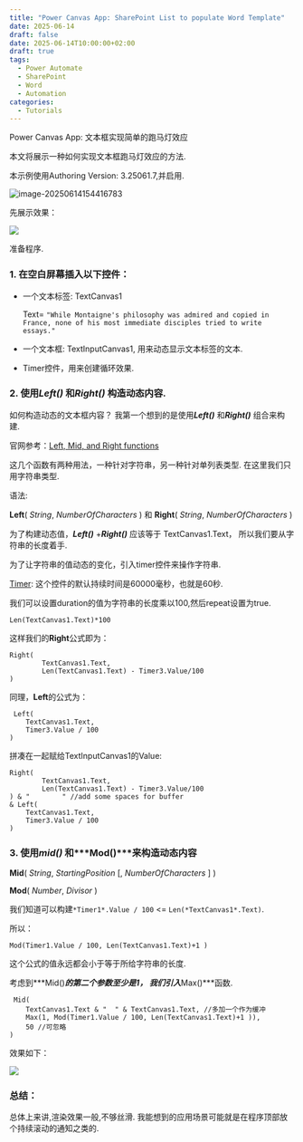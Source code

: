 ```yaml
---
title: "Power Canvas App: SharePoint List to populate Word Template"
date: 2025-06-14
draft: false
date: 2025-06-14T10:00:00+02:00
draft: true
tags:
  - Power Automate
  - SharePoint
  - Word
  - Automation
categories:
  - Tutorials
---
```


Power Canvas App: 文本框实现简单的跑马灯效应

本文将展示一种如何实现文本框跑马灯效应的方法.

本示例使用Authoring Version: 3.25061.7,并启用.

![image-20250614154416783](C:\Users\twg\AppData\Roaming\Typora\typora-user-images\image-20250614154416783.png)

先展示效果：

![](C:\Users\twg\Desktop\loopingmarquee3.gif)

准备程序.

### 1. 在空白屏幕插入以下控件：

- 一个文本标签: TextCanvas1

  Text= `"While Montaigne's philosophy was admired and copied in France, none of his most immediate disciples tried to write essays."`

- 一个文本框: TextInputCanvas1, 用来动态显示文本标签的文本.

- Timer控件，用来创建循环效果.

### 2. 使用***Left()*** 和***Right()*** 构造动态内容.

如何构造动态的文本框内容？ 我第一个想到的是使用***Left()*** 和***Right()*** 组合来构建.

官网参考：[Left, Mid, and Right functions](https://learn.microsoft.com/en-us/power-platform/power-fx/reference/function-left-mid-right)

这几个函数有两种用法，一种针对字符串，另一种针对单列表类型. 在这里我们只用字符串类型.

语法:

**Left**( *String*, *NumberOfCharacters* ) 和 **Right**( *String*, *NumberOfCharacters* )

为了构建动态值，***Left()*** +***Right()***  应该等于 TextCanvas1.Text， 所以我们要从字符串的长度着手.

为了让字符串的值动态的变化，引入timer控件来操作字符串.

[Timer](https://learn.microsoft.com/en-us/power-apps/maker/canvas-apps/controls/control-timer):  这个控件的默认持续时间是60000毫秒，也就是60秒.

我们可以设置duration的值为字符串的长度乘以100,然后repeat设置为true.

```
Len(TextCanvas1.Text)*100
```

这样我们的**Right**公式即为：

```
Right(
        TextCanvas1.Text,
        Len(TextCanvas1.Text) - Timer3.Value/100
)
```

同理，**Left**的公式为：

```
 Left(
    TextCanvas1.Text,
    Timer3.Value / 100
)
```

拼凑在一起赋给TextInputCanvas1的Value:

```
Right(
        TextCanvas1.Text,
        Len(TextCanvas1.Text) - Timer3.Value/100
) & "        " //add some spaces for buffer
& Left(
    TextCanvas1.Text,
    Timer3.Value / 100
)
```

### 3. 使用***mid()*** 和***Mod()***来构造动态内容

**Mid**( *String*, *StartingPosition* [, *NumberOfCharacters* ] )

**Mod**( *Number*, *Divisor* )

我们知道可以构建`*Timer1*.Value / 100` <= `Len(*TextCanvas1*.Text)`.

所以：

```
Mod(Timer1.Value / 100, Len(TextCanvas1.Text)+1 )
```

这个公式的值永远都会小于等于所给字符串的长度.

考虑到***Mid()***的第二个参数至少是1， 我们引入***Max()***函数.

```
 Mid(
    TextCanvas1.Text & "  " & TextCanvas1.Text, //多加一个作为缓冲
    Max(1, Mod(Timer1.Value / 100, Len(TextCanvas1.Text)+1 )), 
    50 //可忽略
)
```

效果如下：

![](C:\Users\twg\Desktop\loopingmarquee2.gif)

### 总结：

总体上来讲,渲染效果一般,不够丝滑. 我能想到的应用场景可能就是在程序顶部放个持续滚动的通知之类的.
